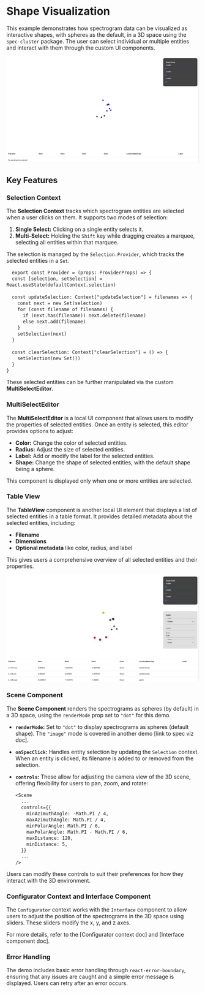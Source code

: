 # Shape Visualization

This example demonstrates how spectrogram data can be visualized as interactive shapes, with spheres as the default, in a 3D space using the `spec-cluster` package. The user can select individual or multiple entities and interact with them through the custom UI components.

![shape-demo](packages/example-png/shape-demo.png)

## Key Features

### Selection Context

The **Selection Context** tracks which spectrogram entities are selected when a user clicks on them. It supports two modes of selection:

1. **Single Select:** Clicking on a single entity selects it.
2. **Multi-Select:** Holding the `Shift` key while dragging creates a marquee, selecting all entities within that marquee.

The selection is managed by the `Selection.Provider`, which tracks the selected entities in a `Set`. 

```tsx
  export const Provider = (props: ProviderProps) => {
  const [selection, setSelection] = React.useState(defaultContext.selection)

  const updateSelection: Context["updateSelection"] = filenames => {
    const next = new Set(selection)
    for (const filename of filenames) {
      if (next.has(filename)) next.delete(filename)
      else next.add(filename)
    }
    setSelection(next)
  }

  const clearSelection: Context["clearSelection"] = () => {
    setSelection(new Set())
  }
}
  ```

These selected entities can be further manipulated via the custom **MultiSelectEditor**.


### MultiSelectEditor

The **MultiSelectEditor** is a local UI component that allows users to modify the properties of selected entities. Once an entity is selected, this editor provides options to adjust:

- **Color:** Change the color of selected entities.
- **Radius:** Adjust the size of selected entities.
- **Label:** Add or modify the label for the selected entities.
- **Shape:** Change the shape of selected entities, with the default shape being a sphere.

This component is displayed only when one or more entities are selected.


### Table View

The **TableView** component is another local UI element that displays a list of selected entities in a table format. It provides detailed metadata about the selected entities, including:

- **Filename**
- **Dimensions**
- **Optional metadata** like color, radius, and label

This gives users a comprehensive overview of all selected entities and their properties.

![shape-demo-selected](packages/example-png/shape-demo-selected.png)


### Scene Component

The **Scene Component** renders the spectrograms as spheres (by default) in a 3D space, using the `renderMode` prop set to `"dot"` for this demo.

- **`renderMode`:** Set to `"dot"` to display spectrograms as spheres (default shape). The `"image"` mode is covered in another demo [link to spec viz doc].
- **`onSpecClick`:** Handles entity selection by updating the `Selection` context. When an entity is clicked, its filename is added to or removed from the selection.
  
- **`controls`:** These allow for adjusting the camera view of the 3D scene, offering flexibility for users to pan, zoom, and rotate:

  ```tsx
  <Scene
    ...
    controls={{
      minAzimuthAngle: -Math.PI / 4,
      maxAzimuthAngle: Math.PI / 4,
      minPolarAngle: Math.PI / 6,
      maxPolarAngle: Math.PI - Math.PI / 6,
      maxDistance: 120,
      minDistance: 5,
    }}
    ...
  />
  ```

Users can modify these controls to suit their preferences for how they interact with the 3D environment.


### Configurator Context and Interface Component

The `Configurator` context works with the `Interface` component to allow users to adjust the position of the spectrograms in the 3D space using sliders. These sliders modify the x, y, and z axes.

For more details, refer to the [Configurator context doc] and [Interface component doc].


### Error Handling

The demo includes basic error handling through `react-error-boundary`, ensuring that any issues are caught and a simple error message is displayed. Users can retry after an error occurs.
